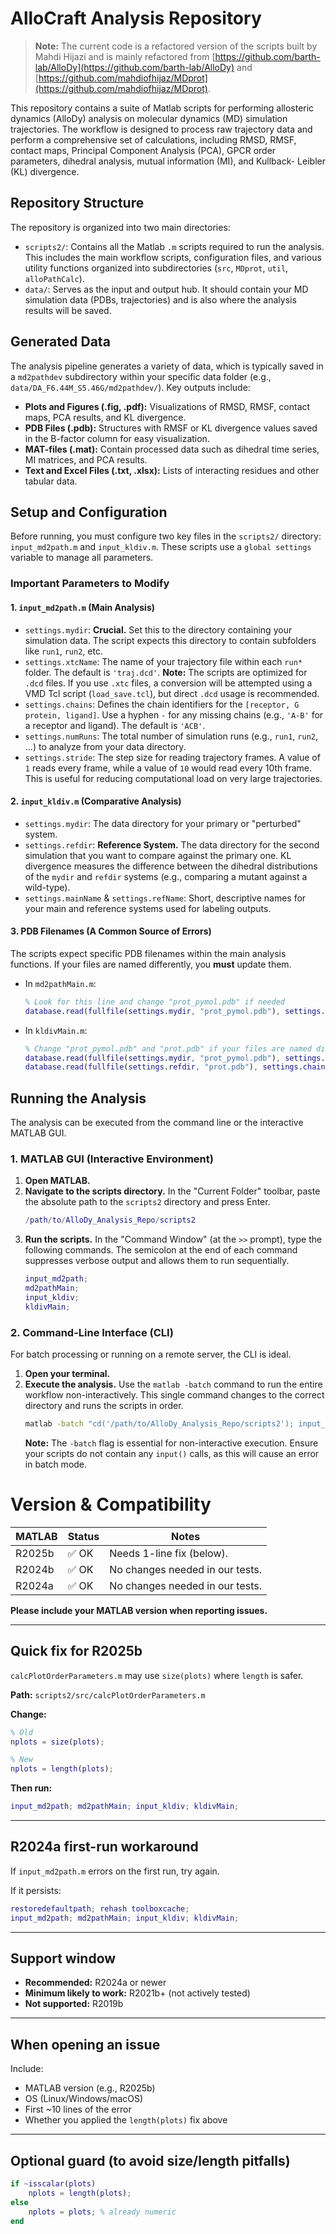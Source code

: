 # AlloCraft Analysis Repository

> **Note:** The current code is a refactored version of the scripts built by Mahdi Hijazi and is mainly refactored from [https://github.com/barth-lab/AlloDy](https://github.com/barth-lab/AlloDy) and [https://github.com/mahdiofhijaz/MDprot](https://github.com/mahdiofhijaz/MDprot).

This repository contains a suite of Matlab scripts for performing allosteric dynamics (AlloDy) analysis on molecular dynamics (MD) simulation trajectories. The workflow is designed to process raw trajectory data and perform a comprehensive set of calculations, including RMSD, RMSF, contact maps, Principal Component Analysis (PCA), GPCR order parameters, dihedral analysis, mutual information (MI), and Kullback- Leibler (KL) divergence.

## Repository Structure

The repository is organized into two main directories:

*   `scripts2/`: Contains all the Matlab `.m` scripts required to run the analysis. This includes the main workflow scripts, configuration files, and various utility functions organized into subdirectories (`src`, `MDprot`, `util`, `alloPathCalc`).
*   `data/`: Serves as the input and output hub. It should contain your MD simulation data (PDBs, trajectories) and is also where the analysis results will be saved.

## Generated Data

The analysis pipeline generates a variety of data, which is typically saved in a `md2pathdev` subdirectory within your specific data folder (e.g., `data/DA_F6.44M_S5.46G/md2pathdev/`). Key outputs include:

*   **Plots and Figures (.fig, .pdf):** Visualizations of RMSD, RMSF, contact maps, PCA results, and KL divergence.
*   **PDB Files (.pdb):** Structures with RMSF or KL divergence values saved in the B-factor column for easy visualization.
*   **MAT-files (.mat):** Contain processed data such as dihedral time series, MI matrices, and PCA results.
*   **Text and Excel Files (.txt, .xlsx):** Lists of interacting residues and other tabular data.

## Setup and Configuration

Before running, you must configure two key files in the `scripts2/` directory: `input_md2path.m` and `input_kldiv.m`. These scripts use a `global settings` variable to manage all parameters.

### Important Parameters to Modify

#### 1. `input_md2path.m` (Main Analysis)

*   `settings.mydir`: **Crucial.** Set this to the directory containing your simulation data. The script expects this directory to contain subfolders like `run1`, `run2`, etc.
*   `settings.xtcName`: The name of your trajectory file within each `run*` folder. The default is `'traj.dcd'`. **Note:** The scripts are optimized for `.dcd` files. If you use `.xtc` files, a conversion will be attempted using a VMD Tcl script (`load_save.tcl`), but direct `.dcd` usage is recommended.
*   `settings.chains`: Defines the chain identifiers for the `[receptor, G protein, ligand]`. Use a hyphen `-` for any missing chains (e.g., `'A-B'` for a receptor and ligand). The default is `'ACB'`.
*   `settings.numRuns`: The total number of simulation runs (e.g., `run1`, `run2`, ...) to analyze from your data directory.
*   `settings.stride`: The step size for reading trajectory frames. A value of `1` reads every frame, while a value of `10` would read every 10th frame. This is useful for reducing computational load on very large trajectories.

#### 2. `input_kldiv.m` (Comparative Analysis)

*   `settings.mydir`: The data directory for your primary or "perturbed" system.
*   `settings.refdir`: **Reference System.** The data directory for the second simulation that you want to compare against the primary one. KL divergence measures the difference between the dihedral distributions of the `mydir` and `refdir` systems (e.g., comparing a mutant against a wild-type).
*   `settings.mainName` & `settings.refName`: Short, descriptive names for your main and reference systems used for labeling outputs.

#### 3. PDB Filenames (A Common Source of Errors)

The scripts expect specific PDB filenames within the main analysis functions. If your files are named differently, you **must** update them.

*   In `md2pathMain.m`:
    ```matlab
    % Look for this line and change "prot_pymol.pdb" if needed
    database.read(fullfile(settings.mydir, "prot_pymol.pdb"), settings.chains, "Protein");
    ```
*   In `kldivMain.m`:
    ```matlab
    % Change "prot_pymol.pdb" and "prot.pdb" if your files are named differently
    database.read(fullfile(settings.mydir, "prot_pymol.pdb"), settings.chains, settings.mainName);
    database.read(fullfile(settings.refdir, "prot.pdb"), settings.chains, settings.refName );
    ```

## Running the Analysis

The analysis can be executed from the command line or the interactive MATLAB GUI.

### 1. MATLAB GUI (Interactive Environment)

1.  **Open MATLAB.**
2.  **Navigate to the scripts directory.** In the "Current Folder" toolbar, paste the absolute path to the `scripts2` directory and press Enter.
    ```matlab
    /path/to/AlloDy_Analysis_Repo/scripts2
    ```
3.  **Run the scripts.** In the "Command Window" (at the `>>` prompt), type the following commands. The semicolon at the end of each command suppresses verbose output and allows them to run sequentially.
    ```matlab
    input_md2path;
    md2pathMain;
    input_kldiv;
    kldivMain;
    ```

### 2. Command-Line Interface (CLI)

For batch processing or running on a remote server, the CLI is ideal.

1.  **Open your terminal.**
2.  **Execute the analysis.** Use the `matlab -batch` command to run the entire workflow non-interactively. This single command changes to the correct directory and runs the scripts in order.
    ```bash
    matlab -batch "cd('/path/to/AlloDy_Analysis_Repo/scripts2'); input_md2path; md2pathMain; input_kldiv; kldivMain;"
    ```
    **Note:** The `-batch` flag is essential for non-interactive execution. Ensure your scripts do not contain any `input()` calls, as this will cause an error in batch mode.




# Version & Compatibility

| MATLAB | Status | Notes |
|--------|--------|-------|
| R2025b | ✅ OK | Needs 1-line fix (below). |
| R2024b | ✅ OK | No changes needed in our tests. |
| R2024a | ✅ OK | No changes needed in our tests. |


**Please include your MATLAB version when reporting issues.**

---

## Quick fix for R2025b

`calcPlotOrderParameters.m` may use `size(plots)` where `length` is safer.

**Path:** `scripts2/src/calcPlotOrderParameters.m`

**Change:**

```matlab
% Old
nplots = size(plots);

% New
nplots = length(plots);
```

**Then run:**

```matlab
input_md2path; md2pathMain; input_kldiv; kldivMain;
```

---

## R2024a first-run workaround

If `input_md2path.m` errors on the first run, try again.

If it persists:

```matlab
restoredefaultpath; rehash toolboxcache;
input_md2path; md2pathMain; input_kldiv; kldivMain;
```

---

## Support window

* **Recommended:** R2024a or newer
* **Minimum likely to work:** R2021b+ (not actively tested)
* **Not supported:** R2019b

---

## When opening an issue

Include:

* MATLAB version (e.g., R2025b)
* OS (Linux/Windows/macOS)
* First ~10 lines of the error
* Whether you applied the `length(plots)` fix above

---

## Optional guard (to avoid size/length pitfalls)

```matlab
if ~isscalar(plots)
    nplots = length(plots);
else
    nplots = plots; % already numeric
end
```
